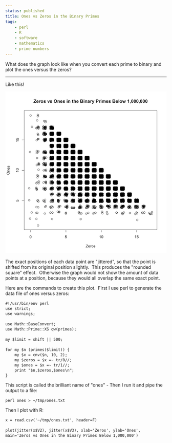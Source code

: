 ```yaml
---
status: published
title: Ones vs Zeros in the Binary Primes
tags:
    - perl
    - R
    - software
    - mathematics
    - prime numbers
---
```


What does the graph look like when you convert each prime to binary and plot the ones versus the zeros?

---

Like this!

![](Zeros-vs-Ones.png)

The exact positions of each data point are "jittered", so that the point is shifted from its original position slightly.  This produces the "rounded square" effect.  Otherwise the graph would not show the amount of data points at a position, because they would all overlap the same exact point.

Here are the commands to create this plot.  First I use perl to generate the data file of ones versus zeros:

    #!/usr/bin/env perl
    use strict;
    use warnings;

    use Math::BaseConvert;
    use Math::Prime::XS qw(primes);

    my $limit = shift || 500;

    for my $n (primes($limit)) {
        my $x = cnv($n, 10, 2);
        my $zeros = $x =~ tr/0//;
        my $ones = $x =~ tr/1//;
        print "$n,$zeros,$ones\n";
    }

This script is called the brilliant name of "ones" - Then I run it and pipe the output to a file:

    perl ones > ~/tmp/ones.txt

Then I plot with R:

    x = read.csv('~/tmp/ones.txt', header=F)

    plot(jitter(x$V2), jitter(x$V3), xlab='Zeros', ylab='Ones', main='Zeros vs Ones in the Binary Primes Below 1,000,000')

